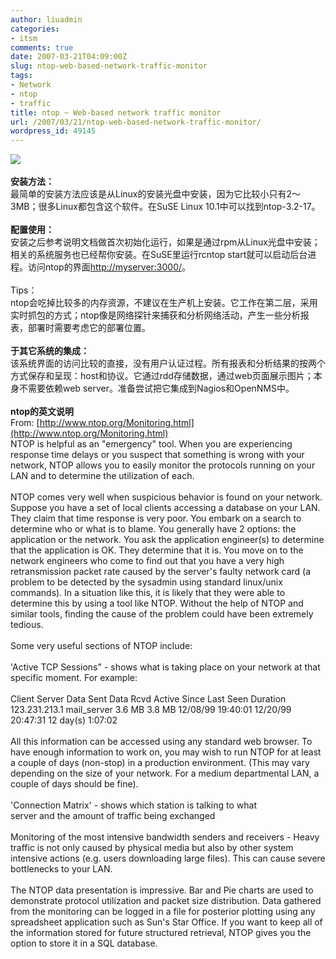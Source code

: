 ```yaml
---
author: liuadmin
categories:
- itsm
comments: true
date: 2007-03-21T04:09:00Z
slug: ntop-web-based-network-traffic-monitor
tags:
- Network
- ntop
- traffic
title: ntop ~ Web-based network traffic monitor
url: /2007/03/21/ntop-web-based-network-traffic-monitor/
wordpress_id: 49145
---
```


[![](http://www.ntop.org/ntop1.jpg)](http://www.ntop.org/ntop1.jpg)<br /><br />**安装方法：**<br />最简单的安装方法应该是从Linux的安装光盘中安装，因为它比较小只有2～3MB；很多Linux都包含这个软件。在SuSE Linux 10.1中可以找到ntop-3.2-17。<br /><br />**配置使用：**<br />安装之后参考说明文档做首次初始化运行，如果是通过rpm从Linux光盘中安装；相关的系统服务也已经帮你安装。在SuSE里运行rcntop start就可以启动后台进程。访问ntop的界面[http://myserver:3000/](http://myserver:3000/)。<br /><br />Tips：<br />ntop会吃掉比较多的内存资源，不建议在生产机上安装。它工作在第二层，采用实时抓包的方式；ntop像是网络探针来捕获和分析网络活动，产生一些分析报表，部署时需要考虑它的部署位置。<br /><br />**于其它系统的集成：**<br />该系统界面的访问比较的直接，没有用户认证过程。所有报表和分析结果的按两个方式保存和呈现：host和协议。它通过rdd存储数据，通过web页面展示图片；本身不需要依赖web server。准备尝试把它集成到Nagios和OpenNMS中。<br /><br />**ntop的英文说明**<br />From: [http://www.ntop.org/Monitoring.html](http://www.ntop.org/Monitoring.html)<br />NTOP is helpful as an "emergency" tool. When you are experiencing response time delays or you suspect that something is wrong with your network, NTOP allows you to easily monitor the protocols running on your LAN and to determine the utilization of each.<br /><br />NTOP comes very well when suspicious behavior is found on your network. Suppose you have a set of local clients accessing a database on your LAN. They claim that time response is very poor. You embark on a search to determine who or what is to blame. You generally have 2 options: the application or the network. You ask the application engineer(s) to determine that the application is OK. They determine that it is. You move on to the network engineers who come to find out that you have a very high retransmission packet rate caused by the server's faulty network card (a problem to be detected by the sysadmin using standard linux/unix commands). In a situation like this, it is likely that they were able to determine this by using a tool like NTOP. Without the help of NTOP and similar tools, finding the cause of the problem could have been extremely tedious.<br /><br />Some very useful sections of NTOP include:<br /><br />'Active TCP Sessions" - shows what is taking place on your network at that specific moment. For example:<br /><br />Client Server Data Sent Data Rcvd Active Since Last Seen Duration<br />123.231.213.1 mail_server 3.6 MB 3.8 MB 12/08/99 19:40:01 12/20/99 20:47:31 12 day(s) 1:07:02<br /><br />All this information can be accessed using any standard web browser. To have enough information to work on, you may wish to run NTOP for at least a couple of days (non-stop) in a production environment. (This may vary depending on the size of your network. For a medium departmental LAN, a couple of days should be fine).<br /><br />'Connection Matrix' - shows which station is talking to what<br />server and the amount of traffic being exchanged<br /><br />Monitoring of the most intensive bandwidth senders and receivers - Heavy traffic is not only caused by physical media but also by other system intensive actions (e.g. users downloading large files). This can cause severe bottlenecks to your LAN.<br /><br />The NTOP data presentation is impressive. Bar and Pie charts are used to demonstrate protocol utilization and packet size distribution. Data gathered from the monitoring can be logged in a file for posterior plotting using any spreadsheet application such as Sun's Star Office. If you want to keep all of the information stored for future structured retrieval, NTOP gives you the option to store it in a SQL database.
